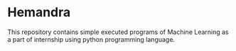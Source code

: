 # Hemandra
This repository contains simple executed programs of Machine Learning as a part of internship  using python programming language.
